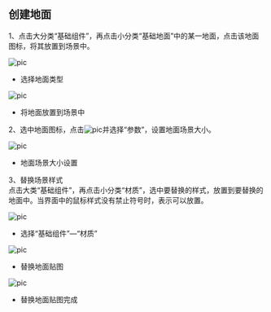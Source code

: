 ## 创建地面

1、点击大分类“基础组件”，再点击小分类“基础地面”中的某一地面，点击该地面图标，将其放置到场景中。

![pic](/images/view/3D/25.png)
- 选择地面类型

![pic](/images/view/3D/26.png)
- 将地面放置到场景中

2、选中地面图标，点击![pic](/images/view/3D/11.png)并选择“参数”，设置地面场景大小。

![pic](/images/view/3D/27.png)
- 地面场景大小设置

3、替换场景样式<br>
点击大类“基础组件”，再点击小分类“材质”，选中要替换的样式，放置到要替换的地面中。当界面中的鼠标样式没有禁止符号时，表示可以放置。

![pic](/images/view/3D/28.png)
- 选择“基础组件”—“材质”

![pic](/images/view/3D/29.png)
- 替换地面贴图

![pic](/images/view/3D/30.png)
- 替换地面贴图完成
